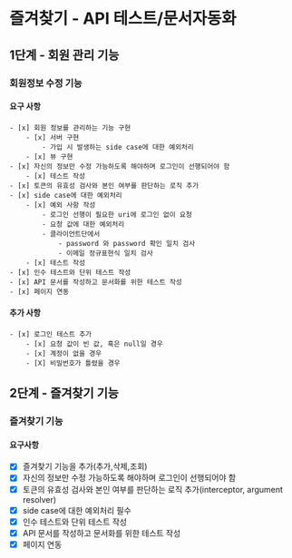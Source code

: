 # 즐겨찾기 - API 테스트/문서자동화

## 1단계 - 회원 관리 기능

### 회원정보 수정 기능

#### 요구 사항
    - [x] 회원 정보를 관리하는 기능 구현
        - [x] 서버 구현
            - 가입 시 발생하는 side case에 대한 예외처리
        - [x] 뷰 구현
    - [x] 자신의 정보만 수정 가능하도록 해야하며 로그인이 선행되어야 함
        - [x] 테스트 작성
    - [x] 토큰의 유효성 검사와 본인 여부를 판단하는 로직 추가
    - [x] side case에 대한 예외처리
        - [x] 예외 사항 작성
            - 로그인 선행이 필요한 uri에 로그인 없이 요청
            - 요청 값에 대한 예외처리
            - 클라이언트단에서 
                - password 와 password 확인 일치 검사
                - 이메일 정규표현식 일치 검사
        - [x] 테스트 작성
    - [x] 인수 테스트와 단위 테스트 작성
    - [x] API 문서를 작성하고 문서화를 위한 테스트 작성
    - [x] 페이지 연동

#### 추가 사항
    - [x] 로그인 테스트 추가
        - [x] 요청 값이 빈 값, 혹은 null일 경우
        - [x] 계정이 없을 경우
        - [X] 비밀번호가 틀렸을 경우
        
## 2단계 - 즐겨찾기 기능

### 즐겨찾기 기능

#### 요구사항

- [x] 즐겨찾기 기능을 추가(추가,삭제,조회)
- [x] 자신의 정보만 수정 가능하도록 해야하며 로그인이 선행되어야 함
- [x] 토큰의 유효성 검사와 본인 여부를 판단하는 로직 추가(interceptor, argument resolver)
- [x] side case에 대한 예외처리 필수
- [x] 인수 테스트와 단위 테스트 작성
- [x] API 문서를 작성하고 문서화를 위한 테스트 작성
- [X] 페이지 연동